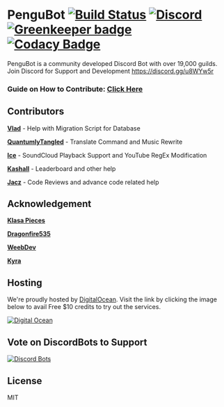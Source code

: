 # PenguBot [![Build Status](https://travis-ci.org/AdityaTD/PenguBot.svg?branch=master)](https://travis-ci.org/AdityaTD/PenguBot) [![Discord](https://discordapp.com/api/guilds/303195322514014210/embed.png)](https://discord.gg/u8WYw5r) [![Greenkeeper badge](https://badges.greenkeeper.io/AdityaTD/PenguBot.svg)](https://greenkeeper.io/) [![Codacy Badge](https://api.codacy.com/project/badge/Grade/112e816149814ef1a83d9a376cf566b5)](https://www.codacy.com/app/adityatripathidelhi/PenguBot?utm_source=github.com&amp;utm_medium=referral&amp;utm_content=AdityaTD/PenguBot&amp;utm_campaign=Badge_Grade)

PenguBot is a community developed Discord Bot with over 19,000 guilds.
Join Discord for Support and Development https://discord.gg/u8WYw5r

### Guide on How to Contribute: [Click Here](https://github.com/AdityaTD/PenguBot/blob/rewrite/CONTRIBUTING.md)

## Contributors
[**Vlad**](https://github.com/KingDGrizzle) - Help with Migration Script for Database

[**QuantumlyTangled**](https://github.com/QuantumlyTangled) - Translate Command and Music Rewrite

[**Ice**](https://github.com/iceeMC/) - SoundCloud Playback Support and YouTube RegEx Modification

[**Kashall**](https://github.com/Kashalls/) - Leaderboard and other help

[**Jacz**](https://github.com/MrJacz) - Code Reviews and advance code related help

## Acknowledgement
[**Klasa Pieces**](https://github.com/dirigeants/klasa-pieces/)

[**Dragonfire535**](https://github.com/dragonfire535)

[**WeebDev**](https://github.com/WeebDev/Commando)

[**Kyra**](https://github.com/kyranet)

## Hosting
We're proudly hosted by [DigitalOcean](https://m.do.co/c/bfc0c187cdec). Visit the link by clicking the image below to avail Free $10 credits to try out the services.

[![Digital Ocean](https://i.imgur.com/6OBHX8a.png)](https://m.do.co/c/bfc0c187cdec)

## Vote on DiscordBots to Support
[![Discord Bots](https://discordbots.org/api/widget/303181184718995457.svg)](https://discordbots.org/bot/303181184718995457/vote)

## License
MIT
